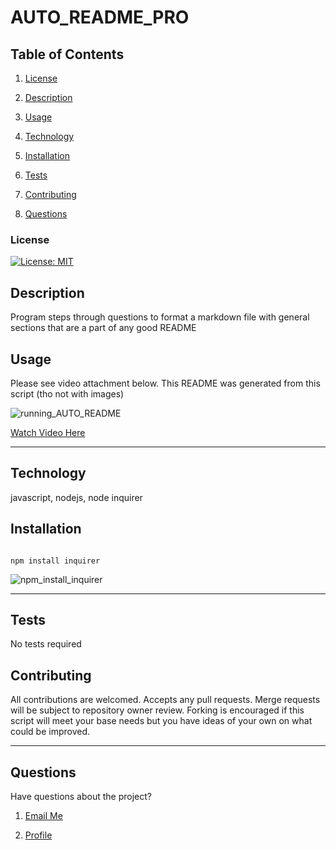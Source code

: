 
# AUTO_README_PRO

## Table of Contents

1. [License](#License)

2. [Description](#Description)

3. [Usage](#Usage)

4. [Technology](#Technology)

5. [Installation](#Installation)

6. [Tests](#Tests)

7. [Contributing](#Contributing)

8. [Questions](#Questions)

### License

[![License: MIT](https://img.shields.io/badge/License-MIT-yellow.svg)](https://opensource.org/licenses/MIT)

## Description

Program steps through questions to format a markdown file with general sections that are a part of any good README

## Usage

Please see video attachment below. This README was generated from this script (tho not with images)


![running_AUTO_README](https://user-images.githubusercontent.com/83618122/130685192-9dcb55f9-94d7-41e2-b767-67ffa6361d0f.gif)

[Watch Video Here](https://drive.google.com/file/d/1CYVM37hvahP5L2GyCdIRT4TGArlQqCcm/preview)
_ _ _ _

## Technology

javascript, nodejs, node inquirer

## Installation

```

npm install inquirer

```

![npm_install_inquirer](https://user-images.githubusercontent.com/83618122/130686997-d469b4d7-9ee2-4b63-97d5-92a40ea8b843.gif)

_ _ _ _

## Tests

No tests required

## Contributing

All contributions are welcomed. Accepts any pull requests. Merge requests will be subject to repository owner review. Forking is encouraged if this script will meet your base needs but you have ideas of your own on what could be improved.

_ _ _ _

## Questions

Have questions about the project?

1. [Email Me](mailto:adam.niggebrugge@gmail.com)

2. [Profile](https://github.com/adam-niggebrugge)

